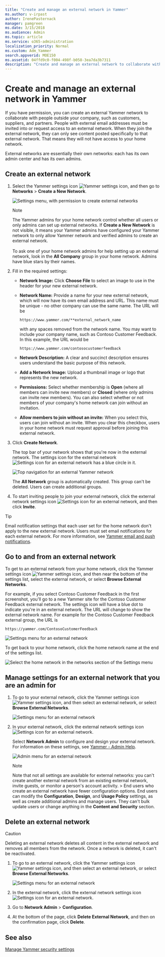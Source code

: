 ```yaml
---
title: "Create and manage an external network in Yammer"
ms.author: v-irpast
author: IrenePasternack
manager: pamgreen
ms.date: 3/15/2018
ms.audience: Admin
ms.topic: article
ms.service: o365-administration
localization_priority: Normal
ms.custom: Adm_Yammer
search.appverid: MOE150
ms.assetid: 04ffd9c0-f004-498f-b058-3ea7da3b7311
description: "Create and manage an external network to collaborate with people outside your company, such as customers, suppliers, and partners."
---
```


# Create and manage an external network in Yammer

If you have permission, you can create an external Yammer network to collaborate with people outside your company, such as customers, suppliers, and partners. People with external email addresses must be invited into or request access to an external network. When they join the external network, they can only see content posted specifically to that external network. That means they will not have access to your home network. 
  
External networks are essentially their own networks: each has its own admin center and has its own admins. 
  
## Create an external network
<a name="ExternalNetworks"> </a>

1. Select the Yammer settings icon ![Yammer settings icon](../media/9704ce70-56ce-43f7-96c6-f253b0413d40.png), and then go to **Networks** \> **Create a New Network**. 
    
    ![Settings menu, with permission to create external networks](../media/76058573-115f-43a3-b073-59ba5d3b28d0.png)
  
    > [!NOTE]
    > The Yammer admins for your home network control whether all users or only admins can set up external networks. If **Create a New Network** is not visible, it means your Yammer admins have configured your Yammer network to only allow Yammer network and verified admins to create an external network.<br><br>To ask one of your home network admins for help setting up an external network, look in the **All Company** group in your home network. Admins have blue stars by their names. 
  
2. Fill in the required settings:
    
      - **Network Image:** Click **Choose File** to select an image to use in the header for your new external network. 
    
      - **Network Name:** Provide a name for your new external network, which will now have its own email address and URL. This name must be unique - no other company can use the same name. The URL will be
        ```
        https://www.yammer.com/**external_network_name
        ```
        with any spaces removed from the network name. You may want to include your company name, such as Contoso Customer Feedback. In this example, the URL would be 
        ```
        https://www.yammer.com/contosocustomerfeedback
        ```
    
      - **Network Description:** A clear and succinct description ensures users understand the basic purpose of this network. 
        
      - **Add a Network Image:** Upload a thumbnail image or logo that represents the new network. 
        
      - **Permissions:** Select whether membership is **Open** (where all members can invite new members) or **Closed** (where only admins can invite new members). You can also select whether or not members of your company's home network can join without an invitation. 
        
      - **Allow members to join without an invite:** When you select this, users can join without an invite. When you clear this checkbox, users in your home network must request approval before joining this external network. 
    
3. Click **Create Network**. 
    
    The top bar of your network shows that you're now in the external network. The settings icon for the external network ![Settings icon for an external network](../media/e1f84edf-4842-4732-89b2-f7e46e4c94e1.png) has a blue circle in it. 
    
    ![Top navigation for an external Yammer network](../media/ea784fcd-2b12-4b4e-b9f7-20b8726b7a3b.png)
  
    The **All Network** group is automatically created. This group can't be deleted. Users can create additional groups. 
    
4. To start inviting people to join your external network, click the external network settings icon ![Settings icon for an external network](../media/e1f84edf-4842-4732-89b2-f7e46e4c94e1.png), and then click **Invite**.
    
> [!TIP]
> Email notification settings that each user set for the home network don't apply to the new external network. Users must set email notifications for each external network. For more information, see [Yammer email and push notifications](https://support.office.com/article/93e530e0-189f-4768-8f28-7683d48cc996). 
  
## Go to and from an external network
<a name="ExternalNetworks"> </a>

To get to an external network from your home network, click the Yammer settings icon ![Yammer settings icon](../media/9704ce70-56ce-43f7-96c6-f253b0413d40.png), and then near the bottom of the settings list, select the external network, or select **Browse External Networks**. 
  
For example, if you select Contoso Customer Feedback in the first screenshot, you'll go to a new Yammer site for the Contoso Customer Feedback external network. The settings icon will have a blue dot to indicate you're in an external network. The URL will change to show the external network name. For example for the Contoso Customer Feedback external group, the URL is 
```
https://yammer.com/ContosoCustomerFeedback
```
  
![Settings menu for an external network](../media/1338f356-0650-477c-a1fd-653d15753fca.png)
  
To get back to your home network, click the home network name at the end of the settings list.
  
![Select the home network in the networks section of the Settings menu](../media/6cd65fb1-18d9-4e1c-8afa-c3a99e47844f.png)
  
## Manage settings for an external network that you are an admin for
<a name="BKMK_ManageSettings"> </a>

1. To go to your external network, click the Yammer settings icon ![Yammer settings icon](../media/9704ce70-56ce-43f7-96c6-f253b0413d40.png), and then select an external network, or select **Browse External Networks**.
    
    ![Settings menu for an external network](../media/1338f356-0650-477c-a1fd-653d15753fca.png)
  
2. In your external network, click the external network settings icon ![Settings icon for an external network](../media/e1f84edf-4842-4732-89b2-f7e46e4c94e1.png). 
    
    Select **Network Admin** to configure and design your external network. For information on these settings, see [Yammer - Admin Help](https://support.office.com/article/e1464355-1f97-49ac-b2aa-dd320b179dbe).
    
    ![Admin menu for an external network](../media/afc2fe6a-f41d-4dc6-bce5-c59595997bcc.png)
  
    > [!NOTE]
    > Note that not all settings are available for external networks: you can't create another external network from an existing external network, invite guests, or monitor a person's account activity. > End users who create an external network have fewer configuration options. End users can modify the **Configuration**, **Design**, and **Usage Policy** settings, as well as create additional admins and manage users. They can't bulk update users or change anything in the **Content and Security** section. 
  
## Delete an external network
<a name="BKMK_ManageSettings"> </a>

> [!CAUTION]
> Deleting an external network deletes all content in the external network and removes all members from the network. Once a network is deleted, it can't be reactivated. 
  
1. To go to an external network, click the Yammer settings icon![Yammer settings icon](../media/9704ce70-56ce-43f7-96c6-f253b0413d40.png), and then select an external network, or select **Browse External Networks**.
    
    ![Settings menu for an external network](../media/1338f356-0650-477c-a1fd-653d15753fca.png)
  
2. In the external network, click the external network settings icon ![Settings icon for an external network](../media/e1f84edf-4842-4732-89b2-f7e46e4c94e1.png). 
    
3. Go to **Network Admin** \> **Configuration**.
    
4. At the bottom of the page, click **Delete External Network**, and then on the confirmation page, click **Delete**.
    
## See also

[Manage Yammer security settings](../manage-security-and-compliance/yammer-security-settings.md)